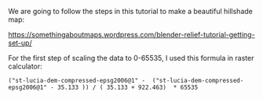 

We are going to follow the steps in this tutorial to make a beautiful hillshade map:

https://somethingaboutmaps.wordpress.com/blender-relief-tutorial-getting-set-up/

For the first step of scaling the data to 0-65535, I used this formula in raster calculator:

```
("st-lucia-dem-compressed-epsg2006@1" -  ("st-lucia-dem-compressed-epsg2006@1" - 35.133 )) / ( 35.133 + 922.463)  * 65535
```

